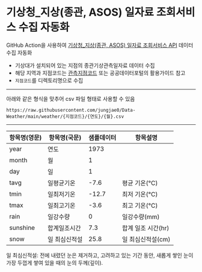 # 기상청_지상(종관, ASOS) 일자료 조회서비스 수집 자동화

GitHub Action을 사용하여 [기상청_지상(종관, ASOS) 일자료 조회서비스 API](https://www.data.go.kr/data/15059093/openapi.do) 데이터 수집 자동화
- 기상대가 설치되어 있는 지점의 종관기상관측일자료 데이터 수집
- 해당 지역과 지점코드는 [관측지점코드](./input/관측지점코드.csv) 또는 공공데이터포털의 활용가이드 참고
- ```지점코드```를 디렉토리명으로 수집

----

아래와 같은 형식을 맞추어 csv 파일 형태로 사용할 수 있음

```https://raw.githubusercontent.com/jungjae0/Data-Weather/main/weather/{지점코드}/{연도}/{월}.csv```


----

| 항목명(영문)  | 항목명(국문) | 샘플데이터 | 항목설명         |
|----------|---------|-------|--------------|
| year     | 연도      | 1973  |              |
| month    | 월       | 1     |              |
| day      | 일       | 1     |              |
| tavg     | 일평균기온   | -7.6  | 평균 기온(°C)    |
| tmin     | 일최저기온   | -12.7 | 최저 기온(°C)    |
| tmax     | 일최고기온   | -3.6  | 최고 기온(°C)    |
| rain     | 일강수량    | 0     | 일강수량(mm)     |
| sunshine | 합계일조시간  | 7.3   | 합계 일조 시간(hr) |
| snow     | 일 최심신적설        | 25.8  | 일 최심신적설(cm)  |

일 최심신적설: 전에 내렸던 눈은 제거하고, 고려하고 있는 기간 동안, 새롭게 쌓인 눈이 가장 두껍게 쌓여 있을 때의 눈의 두께(깊이).


